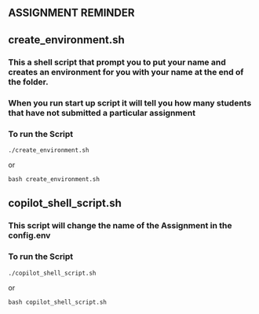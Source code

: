 ## ASSIGNMENT REMINDER 

## create_environment.sh

### This a shell script that prompt you to put your name and creates an environment for you with your name at the end of the folder.

### When you run start up script it will tell you how many students that have not submitted a particular assignment

### To run the Script

```
./create_environment.sh 
```
or
```
bash create_environment.sh
```

## copilot_shell_script.sh

### This script will change the name of the Assignment in the config.env

### To run the Script

```
./copilot_shell_script.sh
```
or
```
bash copilot_shell_script.sh
```